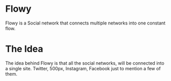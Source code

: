 Flowy
=====

Flowy is a Social network that connects multiple networks into one constant flow.

The Idea
=====

The idea behind Flowy is that all the social networks, will be connected into a single site.
Twitter, 500px, Instagram, Facebook just to mention a few of them.
